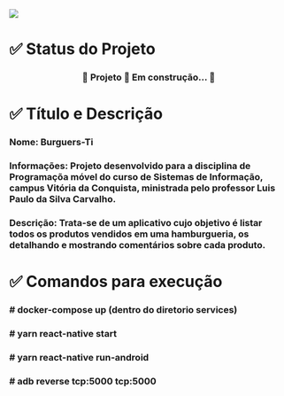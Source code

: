 <img src="https://github.com/queziafiladelfo/Burguers-Ti/blob/main/pj.png" >
<h1>✅ Status do Projeto</h1>
<h3 align="center"> 
	🚧  Projeto 🚀 Em construção...  🚧
</h3>

<h1>✅ Título e Descrição</h1>
<h3>Nome: Burguers-Ti</h3>
<h3>Informações: Projeto desenvolvido para a disciplina de Programaçõa móvel do curso de Sistemas de Informação,
campus Vitória da Conquista, ministrada pelo professor Luis Paulo da Silva Carvalho.</h3>
<h3>Descrição: Trata-se de um aplicativo cujo objetivo é listar todos os produtos vendidos em uma hamburgueria, 
os detalhando e mostrando comentários sobre cada produto.</h3>

<h1>✅ Comandos para execução</h1>
<h3> # docker-compose up (dentro do diretorio services) </h3>
<h3> # yarn react-native start </h3>
<h3> # yarn react-native run-android </h3>
<h3> # adb reverse tcp:5000 tcp:5000 </h3>
